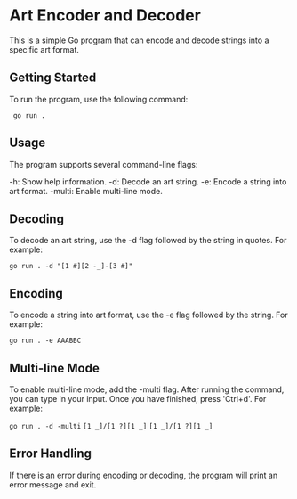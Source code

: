 # Art Encoder and Decoder

This is a simple Go program that can encode and decode strings into a specific art format.

## Getting Started

To run the program, use the following command:

``` go run .```

## Usage

The program supports several command-line flags:

-h: Show help information.
-d: Decode an art string.
-e: Encode a string into art format.
-multi: Enable multi-line mode.

## Decoding

To decode an art string, use the -d flag followed by the string in quotes. For example:

``` go run . -d "[1 #][2 -_]-[3 #]" ```

## Encoding

To encode a string into art format, use the -e flag followed by the string. For example:

``` go run . -e AAABBC ```

## Multi-line Mode

To enable multi-line mode, add the -multi flag. After running the command, you can type in your input. Once you have finished, press 'Ctrl+d'. For example:

``` go run . -d -multi ```
``` [1 _]/[1 ?][1 _] ```
``` [1 _]/[1 ?][1 _] ```

## Error Handling

If there is an error during encoding or decoding, the program will print an error message and exit.